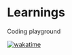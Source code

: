 # Learnings
Coding playground

[![wakatime](https://wakatime.com/badge/github/Dreed657/Learnings.svg)](https://wakatime.com/badge/github/Dreed657/Learnings)
